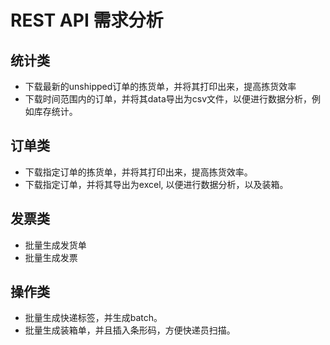 # REST API 需求分析

## 统计类
- 下载最新的unshipped订单的拣货单，并将其打印出来，提高拣货效率
- 下载时间范围内的订单，并将其data导出为csv文件，以便进行数据分析，例如库存统计。

## 订单类
- 下载指定订单的拣货单，并将其打印出来，提高拣货效率。
- 下载指定订单，并将其导出为excel, 以便进行数据分析，以及装箱。

## 发票类
- 批量生成发货单
- 批量生成发票

## 操作类
- 批量生成快递标签，并生成batch。
- 批量生成装箱单，并且插入条形码，方便快递员扫描。



